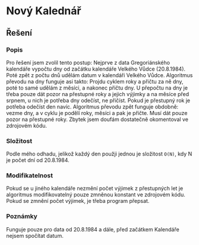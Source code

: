 # Nový Kalednář
## Řešení 

### Popis
Pro řešení jsem zvolil tento postup: Nejprve z data Gregoriánského kalendáře vypočtu dny od začátku kalendáře Velkého Vůdce (20.8.1984). Poté zpět z počtu dnů udělám datum v kalendáři Velkého Vůdce.  Algoritmus převodu na dny funguje asi takto: Projdu cyklem roky a přičtu za ně dny, poté to samé udělám z měsíci, a nakonec přičtu dny. U přepočtu na dny je třeba pouze dát pozor na přestupné roky a jejich výjimky a na měsíce před srpnem, u nich je potřeba dny odečíst, ne přičíst. Pokud je přestupný rok je potřeba odečíst den navíc.  Algoritmus převodu zpět funguje obdobně: vezme dny, a v cyklu je podělí roky, měsíci a pak je přičte. Musí dát pouze pozor na přestupné roky. Zbytek jsem doufám dostatečně okomentoval ve zdrojovém kódu. 

### Složitost
Podle mého odhadu, jelikož každý den použji jednou je složitost `O(N)`, kdy N je počet dní od 20.8.1984.

### Modifikatelnost
Pokud se u jiného kalendáře nezmění počet výjimek z přestupných let je algoritmus modifikovatelný pouze zmněnou konstant ve zdrojovém kódu. Pokud se zmnění počet výjimek, je třeba program přepsat.

### Poznámky
Funguje pouze pro data od 20.8.1984 a dále, před začátkem Kalendáře nejsem spočítat datum.
